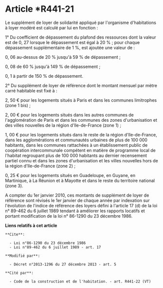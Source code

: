 # Article *R441-21

Le supplément de loyer de solidarité appliqué par l'organisme d'habitations à loyer modéré est calculé par lui en fonction : 

1° Du coefficient de dépassement du plafond des ressources dont la valeur est de 0, 27 lorsque le dépassement est égal à 20
% ; pour chaque dépassement supplémentaire de 1 %, est ajoutée une valeur de : 

0, 06 au-dessus de 20 % jusqu'à 59 % de dépassement ; 

0, 08 de 60 % jusqu'à 149 % de dépassement ; 

0, 1 à partir de 150 % de dépassement. 

2° Du supplément de loyer de référence dont le montant mensuel par mètre carré habitable est fixé à : 

2, 50 € pour les logements situés à Paris et dans les communes limitrophes (zone 1 bis) ; 

2, 00 € pour les logements situés dans les autres communes de l'agglomération de Paris et dans les communes des zones
d'urbanisation et des villes nouvelles de la région d'Ile-de-France (zone 1) ; 

1, 00 € pour les logements situés dans le reste de la région d'Ile-de-France, dans les agglomérations et communautés urbaines
de plus de 100 000 habitants, dans les communes rattachées à un établissement public de coopération intercommunale compétent
en matière de programme local de l'habitat regroupant plus de 100 000 habitants au dernier recensement partiel connu et dans
les zones d'urbanisation et les villes nouvelles hors de la région d'Ile-de-France (zone 2) ; 

0, 25 € pour les logements situés en Guadeloupe, en Guyane, en Martinique, à La Réunion et à Mayotte et dans le reste du
territoire national (zone 3).

A compter du 1er janvier 2010, ces montants de supplément de loyer de référence sont révisés le 1er janvier de chaque année
par indexation sur l'évolution de l'indice de référence des loyers défini à l'article 17 (d) de la loi n° 89-462 du 6 juillet
1989 tendant à améliorer les rapports locatifs et portant modification de la loi n° 86-1290 du 23 décembre 1986.

**Liens relatifs à cet article**

	**Cite**:

	  - Loi n°86-1290 du 23 décembre 1986
	  - Loi n°89-462 du 6 juillet 1989 - art. 17

	**Modifié par**:

	  - Décret n°2013-1296 du 27 décembre 2013 - art. 5

	**Cité par**:

	  - Code de la construction et de l'habitation. - art. R441-22 (VT)
